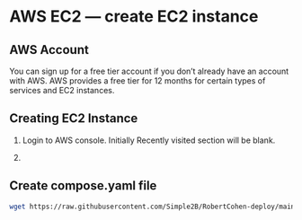 # AWS EC2 — create EC2 instance

## AWS Account
You can sign up for a free tier account if you don’t already have an account with AWS. AWS provides a free tier for 12 months for certain types of services and EC2 instances.

## Creating EC2 Instance
1. Login to AWS console. Initially Recently visited section will be blank.

2.

## Create compose.yaml file

```bash
wget https://raw.githubusercontent.com/Simple2B/RobertCohen-deploy/main/compose.yaml
```
